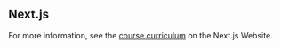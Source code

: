 ## Next.js

For more information, see the [course curriculum](https://nextjs.org/learn) on the Next.js Website.
